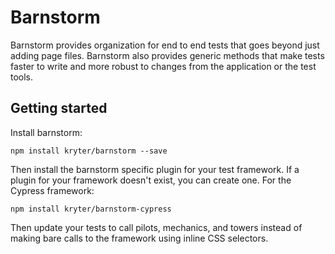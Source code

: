 # Barnstorm

Barnstorm provides organization for end to end tests that goes beyond just adding page files.  Barnstorm also provides generic methods that make tests faster to write and more robust to changes from the application or the test tools.

## Getting started

Install barnstorm:

```npm install kryter/barnstorm --save```

Then install the barnstorm specific plugin for your test framework.  If a plugin for your framework doesn't exist, you can create one.  For the Cypress framework:

```npm install kryter/barnstorm-cypress```

Then update your tests to call pilots, mechanics, and towers instead of making bare calls to the framework using inline CSS selectors.